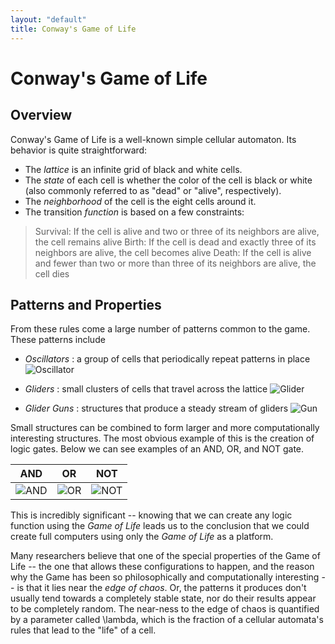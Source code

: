 ```yaml
---
layout: "default"
title: Conway's Game of Life
---
```


# Conway's Game of Life
## Overview
Conway's Game of Life is a well-known simple cellular automaton. Its behavior is quite straightforward:
* The *lattice* is an infinite grid of black and white cells.
* The *state* of each cell is whether the color of the cell is black or white (also commonly referred to as "dead" or "alive", respectively).
* The *neighborhood* of the cell is the eight cells around it.
* The transition *function* is based on a few constraints:
>Survival: If the cell is alive and two or three of its neighbors are alive, the cell remains alive
>Birth: If the cell is dead and exactly three of its neighbors are alive, the cell becomes alive
>Death: If the cell is alive and fewer than two or more than three of its neighbors are alive, the cell dies

## Patterns and Properties
From these rules come a large number of patterns common to the game. These patterns include
* *Oscillators* : a group of cells that periodically repeat patterns in place
![Oscillator](https://i0.wp.com/mathblog.com/wp-content/uploads/2011/05/game_toad.gif?ssl=1)

* *Gliders* : small clusters of cells that travel across the lattice
![Glider](https://i0.wp.com/mathblog.com/wp-content/uploads/2011/05/game_glider_fast.gif?ssl=1)

* *Glider Guns* : structures that produce a steady stream of gliders
![Gun](https://upload.wikimedia.org/wikipedia/commons/e/e5/Gospers_glider_gun.gif)

Small structures can be combined to form larger and more computationally interesting structures. The most obvious example of this is the creation of
logic gates. Below we can see examples of an AND, OR, and NOT gate.

AND                        |  OR                       |  NOT
:-------------------------:|:-------------------------:|:-------------------------:
![AND](https://camo.githubusercontent.com/5190f70598d5e917797dc64ab5713165946cb3de/68747470733a2f2f6d656469612e67697068792e636f6d2f6d656469612f336f39624f5464505377337147315a396f642f67697068792e676966)  |  ![OR](https://camo.githubusercontent.com/110216dd8ac588867bd1d7f687f932d740d5d673/68747470733a2f2f6d656469612e67697068792e636f6d2f6d656469612f3535764565714c52626f31734e7330456b462f67697068792e676966) | ![NOT](https://camo.githubusercontent.com/6729e9a4329c342be81355dc4b3fa430623c7b4d/68747470733a2f2f6d656469612e67697068792e636f6d2f6d656469612f524d6466756d324a4954556e3941717543702f67697068792e676966)

This is incredibly significant -- knowing that we can create any logic function using
the *Game of Life* leads us to the conclusion that we could create full computers using only the *Game of Life* as a platform.

Many researchers believe that one of the special properties of the Game of Life -- the one that allows these configurations to happen, and the reason why the Game has been so philosophically and computationally interesting -- is that it lies near the *edge of chaos*. Or, the patterns it produces don't usually tend towards a completely stable state, nor do their results appear to be completely random. The near-ness to the edge of chaos is quantified by a parameter called \lambda, which is the fraction of a cellular automata's rules that lead to the "life" of a cell.
